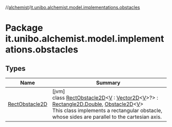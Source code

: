 //[alchemist](../../index.md)/[it.unibo.alchemist.model.implementations.obstacles](index.md)

# Package it.unibo.alchemist.model.implementations.obstacles

## Types

| Name | Summary |
|---|---|
| [RectObstacle2D](-rect-obstacle2-d/index.md) | [jvm]<br>class [RectObstacle2D](-rect-obstacle2-d/index.md)<[V](-rect-obstacle2-d/index.md) : [Vector2D](../it.unibo.alchemist.model.interfaces.geometry/-vector2-d/index.md)<[V](../it.unibo.alchemist.model.interfaces/-obstacle2-d/index.md)>?> : [Rectangle2D.Double](https://docs.oracle.com/javase/8/docs/api/java/awt/geom/Rectangle2D.Double.html), [Obstacle2D](../it.unibo.alchemist.model.interfaces/-obstacle2-d/index.md)<[V](../it.unibo.alchemist.model.interfaces/-obstacle2-d/index.md)> <br>This class implements a rectangular obstacle, whose sides are parallel to the cartesian axis. |
